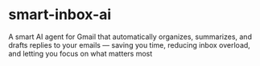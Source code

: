 # smart-inbox-ai
A smart AI agent for Gmail that automatically organizes, summarizes, and drafts replies to your emails — saving you time, reducing inbox overload, and letting you focus on what matters most
